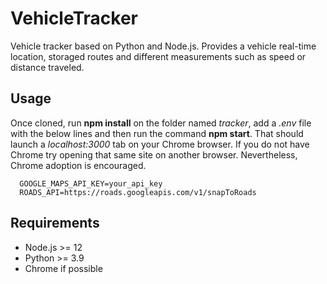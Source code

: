 # VehicleTracker

Vehicle tracker based on Python and Node.js. Provides a vehicle real-time location, storaged routes and different measurements such as speed or distance traveled.

## Usage

Once cloned, run **npm install** on the folder named *tracker*, add a *.env* file with the below lines and then run the command **npm start**. That should launch a *localhost:3000* tab on your Chrome browser. If you do not have Chrome try opening that same site on another browser. Nevertheless, Chrome adoption is encouraged.

```
  GOOGLE_MAPS_API_KEY=your_api_key
  ROADS_API=https://roads.googleapis.com/v1/snapToRoads
```

## Requirements

- Node.js >= 12
- Python >= 3.9
- Chrome if possible
